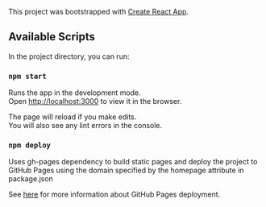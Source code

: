 This project was bootstrapped with [Create React App](https://github.com/facebook/create-react-app).

## Available Scripts

In the project directory, you can run:

### `npm start`

Runs the app in the development mode.<br>
Open [http://localhost:3000](http://localhost:3000) to view it in the browser.

The page will reload if you make edits.<br>
You will also see any lint errors in the console.

### `npm deploy`

Uses gh-pages dependency to build static pages and deploy the project to GitHub Pages using the domain specified by the homepage attribute in package.json  

See [here](https://reactgo.com/deploy-react-app-github-pages/) for more information about GitHub Pages deployment.
